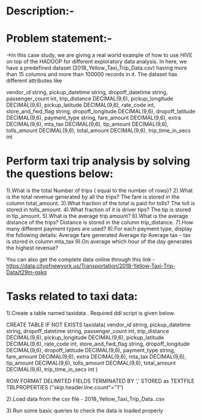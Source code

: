 
Description:-
============

Problem statement:-
====================
->In this case study, we are giving a real world example of how to use HIVE on top of the HADOOP for different exploratory data analysis. In here, we have a predefined dataset (2018_Yellow_Taxi_Trip_Data.csv) having more than 15 columns and more than 100000 records in it. The dataset has different attributes like

vendor_id string,
pickup_datetime string,
dropoff_datetime string,
passenger_count int,
trip_distance DECIMAL(9,6),
pickup_longitude DECIMAL(9,6),
pickup_latitude DECIMAL(9,6),
rate_code int,
store_and_fwd_flag string,
dropoff_longitude DECIMAL(9,6),
dropoff_latitude DECIMAL(9,6),
payment_type string,
fare_amount DECIMAL(9,6),
extra DECIMAL(9,6),
mta_tax DECIMAL(9,6),
tip_amount DECIMAL(9,6),
tolls_amount DECIMAL(9,6),
total_amount DECIMAL(9,6),
trip_time_in_secs int
 

Perform taxi trip analysis by solving the questions below:
===========================================================

1).What is the total Number of trips ( equal to the number of rows)?
2).What is the total revenue generated by all the trips? The fare is stored in the column total_amount.
3).What fraction of the total is paid for tolls? The toll is stored in tolls_amount.
4).What fraction of it is driver tips? The tip is stored in tip_amount.
5).What is the average trip amount?
6).What is the average distance of the trips? Distance is stored in the column trip_distance.
7).How many different payment types are used?
8).For each payment type, display the following details:
   Average fare generated
   Average tip
   Average tax – tax is stored in column mta_tax
9).On average which hour of the day generates the highest revenue?

You can also get the complete data online through this link - https://data.cityofnewyork.us/Transportation/2018-Yellow-Taxi-Trip-Data/t29m-gskq


Tasks related to taxi data:
==========================

1).Create a table named taxidata . Required ddl script is given below.

CREATE TABLE IF NOT EXISTS taxidata(
     vendor_id string, 
     pickup_datetime string,
     dropoff_datetime string, 
     passenger_count int, 
     trip_distance DECIMAL(9,6),
     pickup_longitude DECIMAL(9,6), 
     pickup_latitude DECIMAL(9,6), 
     rate_code int,
     store_and_fwd_flag string, 
     dropoff_longitude DECIMAL(9,6), 
     dropoff_latitude DECIMAL(9,6),
     payment_type string, 
     fare_amount DECIMAL(9,6), 
     extra DECIMAL(9,6),
     mta_tax DECIMAL(9,6), 
     tip_amount DECIMAL(9,6), 
     tolls_amount DECIMAL(9,6),
     total_amount DECIMAL(9,6), 
     trip_time_in_secs int 
)

ROW FORMAT DELIMITED FIELDS TERMINATED BY ',' STORED as TEXTFILE
TBLPROPERTIES ("skip.header.line.count"="1")

2).Load data from the csv file - 2018_Yellow_Taxi_Trip_Data..csv

3).Run some basic queries to check the data is loaded properly